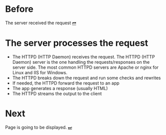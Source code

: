 # Before
The server received the request [⏮](../request/index.md)

# The server processes the request

- The HTTPD (HTTP Daemon) receives the request. The HTTPD (HTTP Daemon) server is the one handling the requests/responses on the server side. The most common HTTPD servers are Apache or nginx for Linux and IIS for Windows.
- The HTTPD breaks down the request and run some checks and rewrites
- If needed, the HTTPD forward the request to an app
- The app generates a response (usually HTML)
- The HTTPD streams the output to the client


# Next
Page is going to be displayed. [⏭](../display/index.md)
